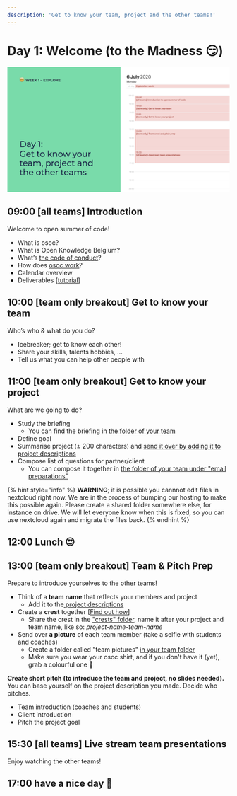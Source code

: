 ```yaml
---
description: 'Get to know your team, project and the other teams!'
---
```


# Day 1: Welcome \(to the Madness 😏\)

![](../../.gitbook/assets/osoc-2020-cal-week-1.001.jpeg)

## **09:00 \[all teams\] Introduction**

Welcome to open summer of code!

* What is osoc?
* What is Open Knowledge Belgium?
* What’s [the code of conduct](../../code-of-conduct.md)?
* How does [osoc work](../../way-of-work.md)?
* Calendar overview
* Deliverables \[[tutorial](../../how-to-deliver-like-a-pro/)\]

## **10:00 \[team only breakout\] Get to know your team**

Who’s who & what do you do?

* Icebreaker; get to know each other!
* Share your skills, talents hobbies, …
* Tell us what you can help other people with

## **11:00 \[team only breakout\] Get to know your project**

What are we going to do?

* Study the briefing
  * You can find the briefing in [the folder of your team](https://cloud.openknowledge.be/s/8QHH7oXRSWpY8eK)
* Define goal
* Summarise project \(± 200 characters\) and [send it over by adding it to project descriptions](https://docs.google.com/spreadsheets/d/1LEOFnsOYX1sOJuNBzhD277bCgdci9O_vAOphsx2vnGE/edit?usp=sharing)
* Compose list of questions for partner/client
  * You can compose it together in [the folder of your team under "email preparations"](https://cloud.openknowledge.be/s/8QHH7oXRSWpY8eK)

{% hint style="info" %}
**WARNING**; it is possible you cannnot edit files in nextcloud right now. We are in the process of bumping our hosting to make this possible again. Please create a shared folder somewhere else, for instance on drive. We will let everyone know when this is fixed, so you can use nextcloud again and migrate the files back.
{% endhint %}

## 12:00 Lunch 😍

## **13:00 \[team only breakout\] Team & Pitch Prep**

Prepare to introduce yourselves to the other teams!

* Think of a **team name** that reflects your members and project
  * Add it to the[ project descriptions](https://docs.google.com/spreadsheets/d/1LEOFnsOYX1sOJuNBzhD277bCgdci9O_vAOphsx2vnGE/edit#gid=0)
* Create a **crest** together \[[Find out how](../../how-to-create-crests.md)\]
  * Share the crest in the ["crests" folder](https://cloud.openknowledge.be/s/i8FjdnJc3FjkjN8), name it after your project and team name, like so: _project-name-team-name_
* Send over **a picture** of each team member \(take a selfie with students and coaches\)
  * Create a folder called "team pictures" [in your team folder](https://cloud.openknowledge.be/s/8QHH7oXRSWpY8eK)
  * Make sure you wear your osoc shirt, and if you don't have it \(yet\), grab a colourful one 🌈

**Create short pitch \(to introduce the team and project, no slides needed\).** You can base yourself on the project description you made. Decide who pitches.

* Team introduction \(coaches and students\)
* Client introduction
* Pitch the project goal

## **15:30 \[all teams\] Live stream team presentations**

Enjoy watching the other teams!



## 17:00 have a nice day 🥳



